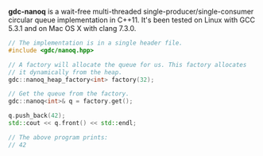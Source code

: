**gdc-nanoq** is a wait-free multi-threaded single-producer/single-consumer
circular queue implementation in C++11. It's been tested on Linux with
GCC 5.3.1 and on Mac OS X with clang 7.3.0.


```c++
// The implementation is in a single header file.
#include <gdc/nanoq.hpp>

// A factory will allocate the queue for us. This factory allocates
// it dynamically from the heap.
gdc::nanoq_heap_factory<int> factory(32);

// Get the queue from the factory.
gdc::nanoq<int>& q = factory.get();

q.push_back(42);
std::cout << q.front() << std::endl;

// The above program prints:
// 42
```
